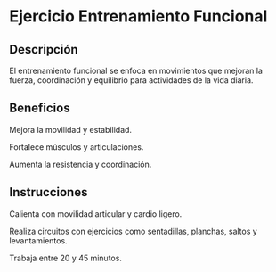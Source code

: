 # Ejercicio Entrenamiento Funcional

## Descripción

El entrenamiento funcional se enfoca en movimientos que mejoran la fuerza, coordinación y equilibrio para actividades de la vida diaria.

## Beneficios

Mejora la movilidad y estabilidad.

Fortalece músculos y articulaciones.

Aumenta la resistencia y coordinación.

## Instrucciones

Calienta con movilidad articular y cardio ligero.

Realiza circuitos con ejercicios como sentadillas, planchas, saltos y levantamientos.

Trabaja entre 20 y 45 minutos.